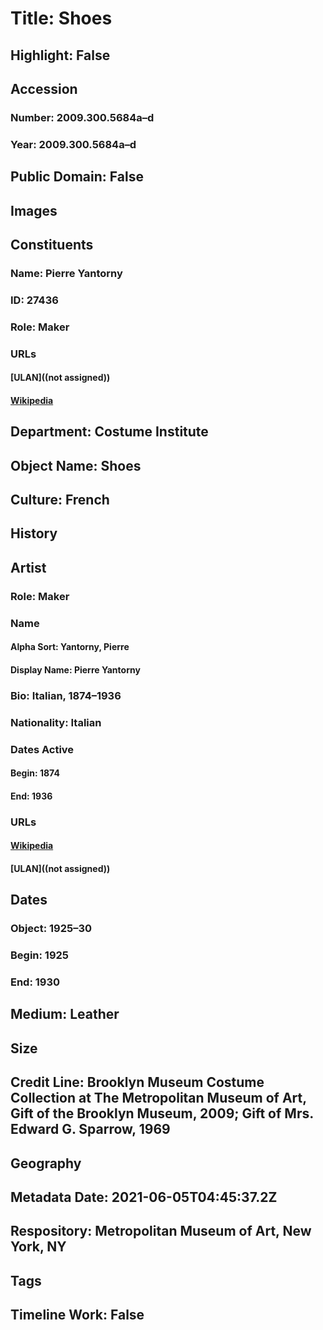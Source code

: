 # Title: Shoes
## Highlight: False
## Accession
### Number: 2009.300.5684a–d
### Year: 2009.300.5684a–d
## Public Domain: False
## Images
## Constituents
### Name: Pierre Yantorny
### ID: 27436
### Role: Maker
### URLs
#### [ULAN]((not assigned))
#### [Wikipedia](https://www.wikidata.org/wiki/Q63410561)
## Department: Costume Institute
## Object Name: Shoes
## Culture: French
## History
## Artist
### Role: Maker
### Name
#### Alpha Sort: Yantorny, Pierre
#### Display Name: Pierre Yantorny
### Bio: Italian, 1874–1936
### Nationality: Italian
### Dates Active
#### Begin: 1874
#### End: 1936
### URLs
#### [Wikipedia](https://www.wikidata.org/wiki/Q63410561)
#### [ULAN]((not assigned))
## Dates
### Object: 1925–30
### Begin: 1925
### End: 1930
## Medium: Leather
## Size
## Credit Line: Brooklyn Museum Costume Collection at The Metropolitan Museum of Art, Gift of the Brooklyn Museum, 2009; Gift of Mrs. Edward G. Sparrow, 1969
## Geography
## Metadata Date: 2021-06-05T04:45:37.2Z
## Respository: Metropolitan Museum of Art, New York, NY
## Tags
## Timeline Work: False